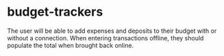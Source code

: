 # budget-trackers
The user will be able to add expenses and deposits to their budget with or without a connection. When entering transactions offline, they should populate the total when brought back online.

